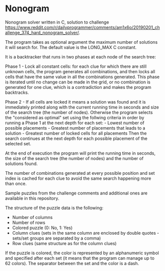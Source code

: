 # Nonogram

Nonogram solver written in C, solution to challenge https://www.reddit.com/r/dailyprogrammer/comments/am1x6o/20190201_challenge_374_hard_nonogram_solver/.

The program takes as optional argument the maximum number of solutions it will search for. The default value is the LONG_MAX C constant.

It is a backtracker that runs in two phases at each node of the search tree:

Phase 1 - Lock all constant cells: for each clue for which there are still unknown cells, the program generates all combinations, and then locks all cells that have the same value in all the combinations generated. This phase is iterated until no change can be made in the grid, or no combination is generated for one clue, which is a contradiction and makes the program backtracks.

Phase 2 - If all cells are locked it means a solution was found and it is immediately printed along with the current running time in seconds and size of the search tree (the number of nodes). Otherwise the program selects the "considered as optimal" set using the follwing criteria in order by running a Phase 1 at the next depth for each set:
    - Lowest number of possible placements
    - Greatest number of placements that leads to a solution
    - Greatest number of locked cells for all placements
 Then the search continues at the next depth for each possible placement of the selected set.
 
 At the end of execution the program will print the running time in seconds, the size of the search tree (the number of nodes) and the number of solutions found.

The number of combinations generated at every possible position and set index is cached for each clue to avoid the same search happening more than once.

Sample puzzles from the challenge comments and additional ones are available in this repository.

The structure of the puzzle data is the following:

- Number of columns
- Number of rows
- Colored puzzle (0: No, 1: Yes)
- Column clues (sets in the same column are enclosed by double quotes - sets/set groups are separated by a comma)
- Row clues (same structure as for the column clues)

If the puzzle is colored, the color is represented by an alphanumeric symbol and specified after each set (it means that the program can manage up to 62 colors). The separator between the set and the color is a dash.
